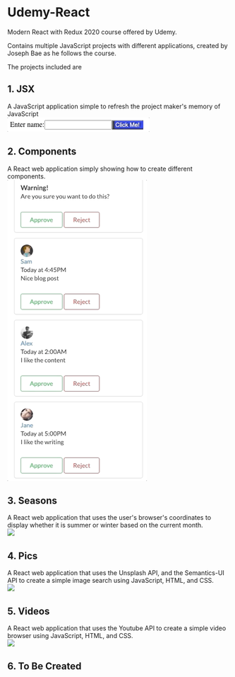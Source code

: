 # Udemy-React
Modern React with Redux 2020 course offered by Udemy.  

Contains multiple JavaScript projects with different
applications, created by Joseph Bae as he follows the course.  

The projects included are  

## 1. JSX  
A JavaScript application simple to refresh the project maker's memory of
JavaScript  
![](/jsx/jsx.gif)  

## 2. Components  
A React web application simply showing how to create different components.  
![](/components/components.gif)  

## 3. Seasons  
A React web application that uses the user's browser's coordinates
to display whether it is summer or winter based on the current month.  
![](/seasons/seasons.gif)  

## 4. Pics  
A React web application that uses the Unsplash API,
and the Semantics-UI API to create a simple image search
using JavaScript, HTML, and CSS.  
![](/pics/pics.gif)  

## 5. Videos  
A React web application that uses the Youtube API
to create a simple video browser using JavaScript,
HTML, and CSS.  
![](/videos/videos.gif)  

## 6. To Be Created  

